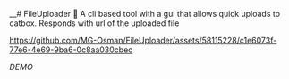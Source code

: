 __# FileUploader 🚀
A cli based tool with a gui that allows quick uploads to catbox. Responds with url of the uploaded file


https://github.com/MG-Osman/FileUploader/assets/58115228/c1e6073f-77e6-4e69-9ba6-0c8aa030cbec

*DEMO*

